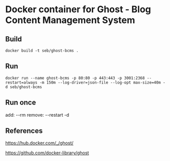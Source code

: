 # Docker container for Ghost - Blog Content Management System


## Build
```
docker build -t seb/ghost-bcms .
```


## Run
```
docker run --name ghost-bcms -p 80:80 -p 443:443 -p 3001:2368 --restart=always -m 150m --log-driver=json-file --log-opt max-size=40m -d seb/ghost-bcms
```
    
## Run once
add: --rm
remove: --restart -d


## References 
https://hub.docker.com/_/ghost/

https://github.com/docker-library/ghost